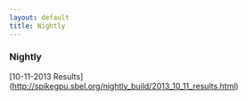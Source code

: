 ```yaml
--- 
layout: default
title: Nightly
---
```


### Nightly

[10-11-2013 Results] (http://spikegpu.sbel.org/nightly_build/2013_10_11_results.html)
